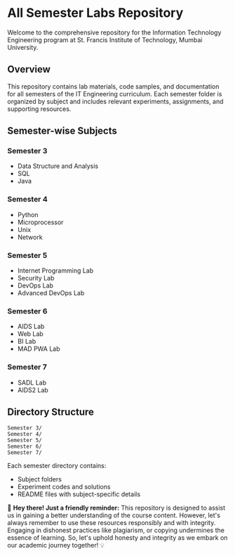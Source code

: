 # All Semester Labs Repository

Welcome to the comprehensive repository for the Information Technology Engineering program at St. Francis Institute of Technology, Mumbai University.

## Overview

This repository contains lab materials, code samples, and documentation for all semesters of the IT Engineering curriculum. Each semester folder is organized by subject and includes relevant experiments, assignments, and supporting resources.

## Semester-wise Subjects

### Semester 3
- Data Structure and Analysis
- SQL
- Java

### Semester 4
- Python
- Microprocessor
- Unix
- Network

### Semester 5
- Internet Programming Lab
- Security Lab
- DevOps Lab
- Advanced DevOps Lab

### Semester 6
- AIDS Lab
- Web Lab
- BI Lab
- MAD PWA Lab

### Semester 7
- SADL Lab
- AIDS2 Lab

## Directory Structure

```
Semester 3/
Semester 4/
Semester 5/
Semester 6/
Semester 7/
```
Each semester directory contains:
- Subject folders
- Experiment codes and solutions
- README files with subject-specific details


👋 **Hey there! Just a friendly reminder:** This repository is designed to assist us in gaining a better understanding of the course content. However, let's always remember to use these resources responsibly and with integrity. Engaging in dishonest practices like plagiarism, or copying undermines the essence of learning. So, let's uphold honesty and integrity as we embark on our academic journey together! 💡
